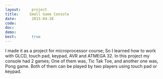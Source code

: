 ```yaml
---
layout:     project
title:     Small Game Console 
date:       2015-04-28
code:  
doc:        
demo:
best:       true
---
```

I made it as a project for microprocessor course; So I learned how to work with GLCD, touch pad, keypad, AVR and ATMEGA 32. In this project my console had 2 games; One of them was, Tic Tak Toe, and another one was, Pong game. Both of them can be played by two players using touch pad or keypad.